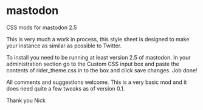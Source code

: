 # mastodon
CSS mods for mastodon 2.5

This is very much a work in process, this style sheet is designed to make your instance as similar as possible to Twitter.

To install you need to be running at least version 2.5 of mastodon. In your administration section go to the Custom CSS input box and paste the contents of rider_theme.css in to the box and click save changes. Job done!

All comments and suggestions welcome. This is a very basic mod and it does need quite a few tweaks as of version 0.1.

Thank you
Nick
